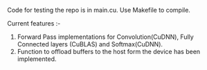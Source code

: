 Code for testing the repo is in main.cu. Use Makefile to compile.

Current features :-
1. Forward Pass implementations for Convolution(CuDNN), Fully Connected layers (CuBLAS) and Softmax(CuDNN).
2. Function to offload buffers to the host form the device has been implemented. 
